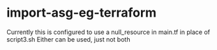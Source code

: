 # import-asg-eg-terraform
Currently this is configured to use a null_resource in main.tf in place of script3.sh
Either can be used, just not both
